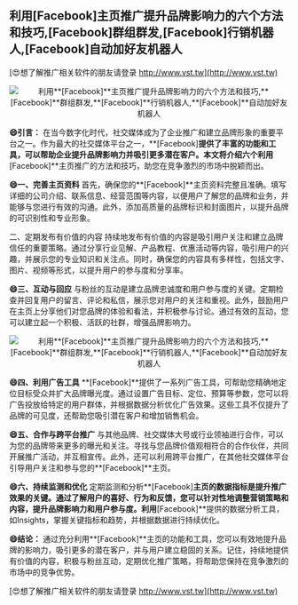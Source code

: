 ## **利用**[Facebook]**主页推广提升品牌影响力的六个方法和技巧,**[Facebook]**群组群发,**[Facebook]**行销机器人,**[Facebook]**自动加好友机器人**

[😍想了解推广相关软件的朋友请登录 http://www.vst.tw](http://www.vst.tw)

 <center><img src="https://vst.tw/MP4/tuiguang/png/8.png" alt="利用**[Facebook]**主页推广提升品牌影响力的六个方法和技巧,**[Facebook]**群组群发,**[Facebook]**行销机器人,**[Facebook]**自动加好友机器人"></center>

**😄引言：**
在当今数字化时代，社交媒体成为了企业推广和建立品牌形象的重要平台之一。作为最大的社交媒体平台之一，**[Facebook]**提供了丰富的功能和工具，可以帮助企业提升品牌影响力并吸引更多潜在客户。本文将介绍六个利用**[Facebook]**主页推广的方法和技巧，助您在竞争激烈的市场中脱颖而出。

**😄一、完善主页资料**
首先，确保您的**[Facebook]**主页资料完整且准确。填写详细的公司介绍、联系信息、经营范围等内容，以便用户了解您的品牌和业务，并能够与您进行有效的沟通。此外，添加高质量的品牌标识和封面图片，以提升品牌的可识别性和专业形象。

二、定期发布有价值的内容
持续地发布有价值的内容是吸引用户关注和建立品牌信任的重要策略。通过分享行业见解、产品教程、优惠活动等内容，吸引用户的兴趣，并展示您的专业知识和关注点。同时，确保您的内容具有多样性，包括文字、图片、视频等形式，以提升用户的参与度和分享率。

**😄三、互动与回应**
与粉丝的互动是建立品牌忠诚度和用户参与度的关键。定期检查并回复用户的留言、评论和私信，展示您对用户的关注和重视。此外，鼓励用户在主页上分享他们对您品牌的体验和看法，并积极参与讨论。通过有效的互动，您可以建立起一个积极、活跃的社群，增强品牌影响力。

 <center><img src="https://vst.tw/MP4/tuiguang/png/4.png" alt="利用**[Facebook]**主页推广提升品牌影响力的六个方法和技巧,**[Facebook]**群组群发,**[Facebook]**行销机器人,**[Facebook]**自动加好友机器人"></center>

**😄四、利用广告工具**
**[Facebook]**提供了一系列广告工具，可帮助您精确地定位目标受众并扩大品牌曝光度。通过设置广告目标、定位、预算等参数，您可以将广告投放给特定的用户群体，并根据数据分析优化广告效果。这些工具不仅提升了品牌的可见度，还帮助您吸引潜在客户和增加销售机会。

**😄五、合作与跨平台推广**
与其他品牌、社交媒体大号或行业领袖进行合作，可以为您的品牌带来更多的曝光和关注。寻找与您品牌价值观相符合的合作伙伴，共同开展推广活动，并互相宣传。此外，还可以利用跨平台推广，在其他社交媒体平台引导用户关注和参与您的**[Facebook]**主页。

**😄六、持续监测和优化**
定期监测和分析**[Facebook]**主页的数据指标是提升推广效果的关键。通过了解用户的喜好、行为和反馈，您可以针对性地调整营销策略和内容，提升品牌影响力和用户参与度。利用**[Facebook]**提供的数据分析工具，如Insights，掌握关键指标和趋势，并根据数据进行持续优化。

**😄结论：**
通过充分利用**[Facebook]**主页的功能和工具，您可以有效地提升品牌的影响力，吸引更多的潜在客户，并与用户建立稳固的关系。记住，持续地提供有价值的内容，积极与粉丝互动，定期优化推广策略，将帮助您保持在竞争激烈的市场中的竞争优势。

[😍想了解推广相关软件的朋友请登录 http://www.vst.tw](http://www.vst.tw)




